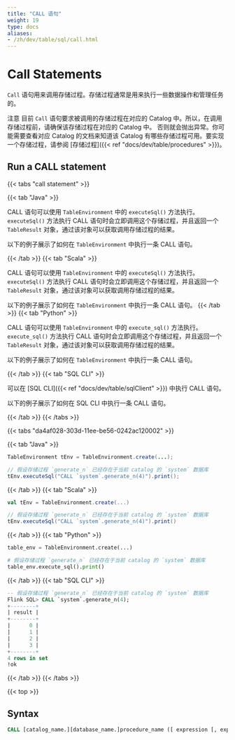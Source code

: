 ```yaml
---
title: "CALL 语句"
weight: 19
type: docs
aliases:
- /zh/dev/table/sql/call.html
---
```

<!--
Licensed to the Apache Software Foundation (ASF) under one
or more contributor license agreements.  See the NOTICE file
distributed with this work for additional information
regarding copyright ownership.  The ASF licenses this file
to you under the Apache License, Version 2.0 (the
"License"); you may not use this file except in compliance
with the License.  You may obtain a copy of the License at

  http://www.apache.org/licenses/LICENSE-2.0

Unless required by applicable law or agreed to in writing,
software distributed under the License is distributed on an
"AS IS" BASIS, WITHOUT WARRANTIES OR CONDITIONS OF ANY
KIND, either express or implied.  See the License for the
specific language governing permissions and limitations
under the License.
-->

# Call Statements

`Call` 语句用来调用存储过程。存储过程通常是用来执行一些数据操作和管理任务的。

<span class="label label-danger">注意</span> 目前 `Call` 语句要求被调用的存储过程在对应的 Catalog 中。所以，在调用存储过程前，请确保该存储过程在对应的 Catalog 中。
否则就会抛出异常。你可能需要查看对应 Catalog 的文档来知道该 Catalog 有哪些存储过程可用。要实现一个存储过程，请参阅 [存储过程]({{< ref "docs/dev/table/procedures" >}})。

## Run a CALL statement

{{< tabs "call statement" >}}

{{< tab "Java" >}}

CALL 语句可以使用 `TableEnvironment` 中的 `executeSql()` 方法执行。`executeSql()` 方法执行 CALL 语句时会立即调用这个存储过程，并且返回一个 `TableResult` 对象，通过该对象可以获取调用存储过程的结果。

以下的例子展示了如何在 `TableEnvironment` 中执行一条 CALL 语句。

{{< /tab >}}
{{< tab "Scala" >}}

CALL 语句可以使用 `TableEnvironment` 中的 `executeSql()` 方法执行。`executeSql()` 方法执行 CALL 语句时会立即调用这个存储过程，并且返回一个 `TableResult` 对象，通过该对象可以获取调用存储过程的结果。

以下的例子展示了如何在 `TableEnvironment` 中执行一条 CALL 语句。
{{< /tab >}}
{{< tab "Python" >}}

CALL 语句可以使用 `TableEnvironment` 中的 `execute_sql()` 方法执行。`execute_sql()` 方法执行 CALL 语句时会立即调用这个存储过程，并且返回一个 `TableResult` 对象，通过该对象可以获取调用存储过程的结果。

以下的例子展示了如何在 `TableEnvironment` 中执行一条 CALL 语句。

{{< /tab >}}
{{< tab "SQL CLI" >}}

可以在 [SQL CLI]({{< ref "docs/dev/table/sqlClient" >}}) 中执行 CALL 语句。

以下的例子展示了如何在 SQL CLI 中执行一条 CALL 语句。

{{< /tab >}}
{{< /tabs >}}

{{< tabs "da4af028-303d-11ee-be56-0242ac120002" >}}

{{< tab "Java" >}}
```java
TableEnvironment tEnv = TableEnvironment.create(...);

// 假设存储过程 `generate_n` 已经存在于当前 catalog 的 `system` 数据库
tEnv.executeSql("CALL `system`.generate_n(4)").print();
```
{{< /tab >}}
{{< tab "Scala" >}}
```scala
val tEnv = TableEnvironment.create(...)

// 假设存储过程 `generate_n` 已经存在于当前 catalog 的 `system` 数据库
tEnv.executeSql("CALL `system`.generate_n(4)").print()
```
{{< /tab >}}
{{< tab "Python" >}}
```python
table_env = TableEnvironment.create(...)

# 假设存储过程 `generate_n` 已经存在于当前 catalog 的 `system` 数据库
table_env.execute_sql().print()
```
{{< /tab >}}
{{< tab "SQL CLI" >}}
```sql
-- 假设存储过程 `generate_n` 已经存在于当前 catalog 的 `system` 数据库
Flink SQL> CALL `system`.generate_n(4);
+--------+
| result |
+--------+
|      0 |
|      1 |
|      2 |
|      3 |    
+--------+
4 rows in set
!ok
```
{{< /tab >}}
{{< /tabs >}}

{{< top >}}

## Syntax

```sql
CALL [catalog_name.][database_name.]procedure_name ([ expression [, expression]* ] )
```

